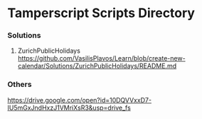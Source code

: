 # Tamperscript Scripts Directory

### Solutions
1. ZurichPublicHolidays https://github.com/VasilisPlavos/Learn/blob/create-new-calendar/Solutions/ZurichPublicHolidays/README.md


### Others
https://drive.google.com/open?id=10DQVVxxD7-IU5mGxJndHxzJ1VMriXsR3&usp=drive_fs